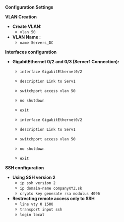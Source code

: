 **Configuration Settings**

**VLAN Creation**

* **Create VLAN:**
  - `vlan 50` 
* **VLAN Name :**
  - `name Servers_DC`

**Interfaces configuration**

* **GigabitEthernet 0/2 and 0/3 (Server1 Connection):**

    - `interface GigabitEthernet0/2`
    - `description Link to Serv1`
    - `switchport access vlan 50`
    - `no shutdown`
    - `exit`
    
    - `interface GigabitEthernet0/2`
    - `description Link to Serv1`
    - `switchport access vlan 50`
    - `no shutdown`
    - `exit`



**SSH configuration**

* **Using SSH version 2**
    - `ip ssh version 2`
    - `ip domain-name companyXYZ.sk`
    - `crypto key generate rsa modulus 4096`
* **Restrecting remote access only to SSH**
    - `line vty 0 1500`
    - `transport input ssh`
    - `login local `